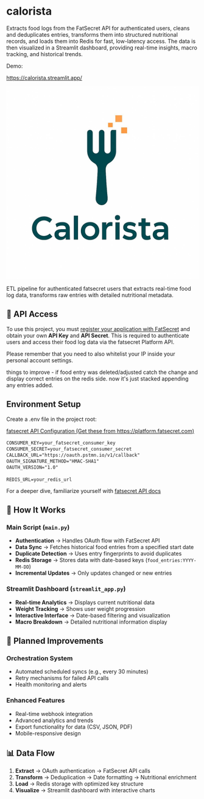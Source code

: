 # calorista

Extracts food logs from the FatSecret API for authenticated users, cleans and deduplicates entries, transforms them into structured nutritional records, and loads them into Redis for fast, low-latency access. The data is then visualized in a Streamlit dashboard, providing real-time insights, macro tracking, and historical trends.

Demo:

https://calorista.streamlit.app/

![Calorista Icon](./icon.jpg)

ETL pipeline for authenticated fatsecret users that extracts real-time food log data, transforms raw entries with detailed nutritional metadata.

## 🔑 API Access

To use this project, you must [register your application with FatSecret](https://platform.fatsecret.com/api/Default.aspx?screen=rapiintro) and obtain your own **API Key** and **API Secret**. This is required to authenticate users and access their food log data via the fatsecret Platform API.

Please remember that you need to also whitelist your IP inside your personal account settings.

things to improve - if food entry was deleted/adjusted catch the change and display correct entries on the redis side.
now it's just stacked appending any entries added.

## Environment Setup

Create a .env file in the project root:

[fatsecret API Configuration (Get these from https://platform.fatsecret.com)](https://platform.fatsecret.com)

```
CONSUMER_KEY=your_fatsecret_consumer_key
CONSUMER_SECRET=your_fatsecret_consumer_secret
CALLBACK_URL="https://oauth.pstmn.io/v1/callback"
OAUTH_SIGNATURE_METHOD="HMAC-SHA1"
OAUTH_VERSION="1.0"

REDIS_URL=your_redis_url
```
For a deeper dive, familiarize yourself with [fatsecret API docs](https://platform.fatsecret.com/docs/guides/authentication/oauth1/three-legged)

## 🔄 How It Works

### Main Script (`main.py`)
- **Authentication** → Handles OAuth flow with FatSecret API  
- **Data Sync** → Fetches historical food entries from a specified start date  
- **Duplicate Detection** → Uses entry fingerprints to avoid duplicates  
- **Redis Storage** → Stores data with date-based keys (`food_entries:YYYY-MM-DD`)  
- **Incremental Updates** → Only updates changed or new entries

### Streamlit Dashboard (`streamlit_app.py`)
- **Real-time Analytics** → Displays current nutritional data  
- **Weight Tracking** → Shows user weight progression  
- **Interactive Interface** → Date-based filtering and visualization  
- **Macro Breakdown** → Detailed nutritional information display

## 🔧 Planned Improvements

### Orchestration System
- Automated scheduled syncs (e.g., every 30 minutes)  
- Retry mechanisms for failed API calls  
- Health monitoring and alerts

### Enhanced Features
- Real-time webhook integration  
- Advanced analytics and trends  
- Export functionality for data (CSV, JSON, PDF)  
- Mobile-responsive design

## 📊 Data Flow
1. **Extract** → OAuth authentication → FatSecret API calls  
2. **Transform** → Deduplication → Date formatting → Nutritional enrichment  
3. **Load** → Redis storage with optimized key structure  
4. **Visualize** → Streamlit dashboard with interactive charts
